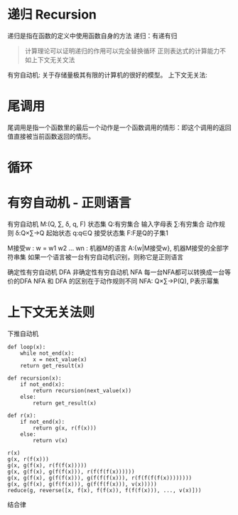 # 递归 Recursion
递归是指在函数的定义中使用函数自身的方法
递归：有递有归
> 计算理论可以证明递归的作用可以完全替换循环
> 正则表达式的计算能力不如上下文无关文法

有穷自动机: 关于存储量极其有限的计算机的很好的模型。
上下文无关法: 

# 尾调用
尾调用是指一个函数里的最后一个动作是一个函数调用的情形：即这个调用的返回值直接被当前函数返回的情形。 

# 循环

# 有穷自动机 - 正则语言

有穷自动机  M:(Q, ∑, δ, q, F)
状态集      Q:有穷集合
输入字母表  ∑:有穷集合
动作规则    δ:Q×∑→Q
起始状态    q:q∈Q
接受状态集  F:F是Q的子集1

M接受w      : w = w1 w2 ... wn : 
机器M的语言 A:{w|M接受w}, 机器M接受的全部字符串集
如果一个语言被一台有穷自动机识别，则称它是正则语言

确定性有穷自动机    DFA
非确定性有穷自动机  NFA
每一台NFA都可以转换成一台等价的DFA
NFA 和 DFA 的区别在于动作规则不同 NFA: Q×∑→P(Q), P表示幂集

# 上下文无关法则
下推自动机


```
def loop(x):
    while not_end(x):
        x = next_value(x)
    return get_result(x)
```
```
def recursion(x):
    if not_end(x):
        return recursion(next_value(x))
    else:
        return get_result(x)
```
```
def r(x):
    if not_end(x):
        return g(x, r(f(x)))
    else:
        return v(x)
```
```
r(x)
g(x, r(f(x)))
g(x, g(f(x), r(f(f(x)))))
g(x, g(f(x), g(f(f(x))), r(f(f(f(x))))))
g(x, g(f(x), g(f(f(x))), g(f(f(f(x))), r(f(f(f(f(x))))))))
g(x, g(f(x), g(f(f(x))), g(f(f(f(x))), v(x)))))
reduce(g, reverse([x, f(x), f(f(x)), f(f(f(x))), ..., v(x)]))
```
结合律


[1]: https://zh.wikipedia.org/wiki/%E9%80%92%E5%BD%92_(%E8%AE%A1%E7%AE%97%E6%9C%BA%E7%A7%91%E5%AD%A6) "递归"

